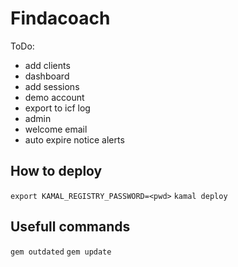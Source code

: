 # Findacoach

ToDo:
- add clients
- dashboard
- add sessions
- demo account
- export to icf log
- admin
- welcome email
- auto expire notice alerts


## How to deploy

`export KAMAL_REGISTRY_PASSWORD=<pwd>`
`kamal deploy`

## Usefull commands

`gem outdated`
`gem update`
